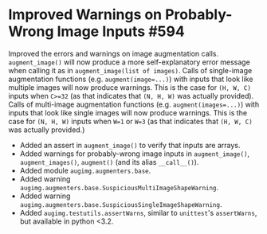 # Improved Warnings on Probably-Wrong Image Inputs #594

Improved the errors and warnings on image augmentation calls.
`augment_image()` will now produce a more self-explanatory error
message when calling it as in `augment_image(list of images)`.
Calls of single-image augmentation functions (e.g.
`augment(image=...)`) with inputs that look like multiple images
will now produce warnings. This is the case for `(H, W, C)`
inputs when `C>=32` (as that indicates that `(N, H, W)` was
actually provided).
Calls of multi-image augmentation functions (e.g.
`augment(images=...)`) with inputs that look like single images
will now produce warnings. This is the case for `(N, H, W)`
inputs when `W=1` or `W=3` (as that indicates that `(H, W, C)`
was actually provided.)

* Added an assert in `augment_image()` to verify that inputs are
  arrays.
* Added warnings for probably-wrong image inputs in
  `augment_image()`, `augment_images()`, `augment()` (and its
  alias `__call__()`).
* Added module `augimg.augmenters.base`.
* Added warning
  `augimg.augmenters.base.SuspiciousMultiImageShapeWarning`.
* Added warning
  `augimg.augmenters.base.SuspiciousSingleImageShapeWarning`.
* Added `augimg.testutils.assertWarns`, similar to `unittest`'s
  `assertWarns`, but available in python <3.2.